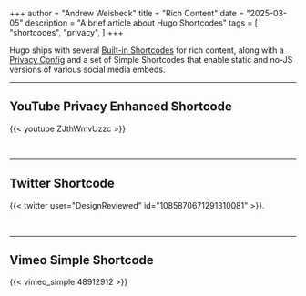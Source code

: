 +++
author = "Andrew Weisbeck"
title = "Rich Content"
date = "2025-03-05"
description = "A brief article about Hugo Shortcodes"
tags = [
    "shortcodes",
    "privacy",
]
+++


Hugo ships with several [Built-in Shortcodes](https://gohugo.io/content-management/shortcodes/#use-hugos-built-in-shortcodes) for rich content, along with a [Privacy Config](https://gohugo.io/about/hugo-and-gdpr/) and a set of Simple Shortcodes that enable static and no-JS versions of various social media embeds.
<!--more-->
---

## YouTube Privacy Enhanced Shortcode

{{< youtube ZJthWmvUzzc >}}

<br>

---

## Twitter Shortcode

{{< twitter user="DesignReviewed" id="1085870671291310081" >}}.

<br>

---

## Vimeo Simple Shortcode

{{< vimeo_simple 48912912 >}}
